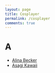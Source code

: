 ```yaml
---
layout: page
title: Cosplayer
permalink: /cosplayer
comments: true
---
```


# A
- [Alina Becker](https://yourcosplay.github.io/categories#Alina-Becker)
- [Asagi Kawaii](https://yourcosplay.github.io/categories#Asagi-Kawaii)